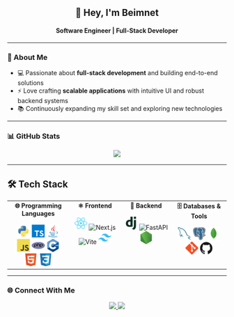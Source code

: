 <h2 align="center">👋 Hey, I'm Beimnet</h2>
<h4 align="center">Software Engineer | Full-Stack Developer</h4>

---

### 🚀 About Me
- 💻 Passionate about **full-stack development** and building end-to-end solutions  
- ⚡ Love crafting **scalable applications** with intuitive UI and robust backend systems  
- 📚 Continuously expanding my skill set and exploring new technologies  

---

### 📊 GitHub Stats
<p align="center">
  <img src="https://github-readme-stats.vercel.app/api/top-langs/?username=BeimnetTadesse&layout=compact&theme=radical" height="180" />
</p>

---

## 🛠️ Tech Stack

<table>
  <tr>
    <td align="center" width="250" valign="top">
      <b>🌐 Programming Languages</b><br><br>
      <img src="https://raw.githubusercontent.com/devicons/devicon/master/icons/python/python-original.svg" width="30" alt="Python" />
      <img src="https://raw.githubusercontent.com/devicons/devicon/master/icons/typescript/typescript-original.svg" width="30" alt="TypeScript" />
      <img src="https://raw.githubusercontent.com/devicons/devicon/master/icons/java/java-original.svg" width="30" alt="Java" />
      <img src="https://raw.githubusercontent.com/devicons/devicon/master/icons/javascript/javascript-original.svg" width="30" alt="JavaScript" />
      <img src="https://raw.githubusercontent.com/devicons/devicon/master/icons/php/php-original.svg" width="30" alt="PHP" />
      <img src="https://raw.githubusercontent.com/devicons/devicon/master/icons/cplusplus/cplusplus-original.svg" width="30" alt="C++" />
      <img src="https://raw.githubusercontent.com/devicons/devicon/master/icons/html5/html5-original.svg" width="30" alt="HTML5" />
      <img src="https://raw.githubusercontent.com/devicons/devicon/master/icons/css3/css3-original.svg" width="30" alt="CSS3" />
    </td>
    <td align="center" width="250" valign="top">
      <b>⚛️ Frontend</b><br><br>
      <img src="https://raw.githubusercontent.com/devicons/devicon/master/icons/react/react-original.svg" width="30" alt="React" />
      <img src="https://cdn.worldvectorlogo.com/logos/nextjs-2.svg" width="30" alt="Next.js" />
      <img src="https://vitejs.dev/logo.svg" width="30" alt="Vite" />
      <img src="https://raw.githubusercontent.com/devicons/devicon/master/icons/tailwindcss/tailwindcss-original.svg" width="30" alt="Tailwind CSS" />
    </td>
    <td align="center" width="250" valign="top">
      <b>🚀 Backend</b><br><br>
      <img src="https://raw.githubusercontent.com/devicons/devicon/master/icons/django/django-plain.svg" width="30" alt="Django" />
      <img src="https://fastapi.tiangolo.com/img/logo-margin/logo-teal.png" width="30" alt="FastAPI" />
      <img src="https://raw.githubusercontent.com/devicons/devicon/master/icons/nodejs/nodejs-original.svg" width="30" alt="Node.js" />
    </td>
    <td align="center" width="250" valign="top">
      <b>🗄️ Databases & Tools</b><br><br>
      <img src="https://raw.githubusercontent.com/devicons/devicon/master/icons/mysql/mysql-original.svg" width="30" alt="MySQL" />
      <img src="https://raw.githubusercontent.com/devicons/devicon/master/icons/postgresql/postgresql-original.svg" width="30" alt="PostgreSQL" />
      <img src="https://raw.githubusercontent.com/devicons/devicon/master/icons/mongodb/mongodb-original.svg" width="30" alt="MongoDB" />
      <img src="https://raw.githubusercontent.com/devicons/devicon/master/icons/git/git-original.svg" width="30" alt="Git" />
      <img src="https://raw.githubusercontent.com/devicons/devicon/master/icons/github/github-original.svg" width="30" alt="GitHub" />
    </td>
  </tr>
</table>

---

### 🌐 Connect With Me
<p align="center">
  <a href="https://linkedin.com/in/beimnet-tadesse-2339b8287/" target="_blank">
    <img src="https://img.shields.io/badge/LinkedIn-blue?logo=linkedin&logoColor=white" />
  </a>
  <a href="mailto:beimnetasnin@gmail.com">
    <img src="https://img.shields.io/badge/Email-D14836?logo=gmail&logoColor=white" />
  </a>
</p>
